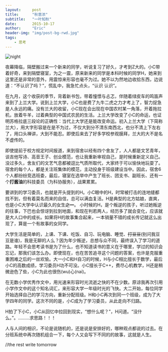```yaml
---
layout:     post
title:      "秋意浓"
subtitle:   "一叶知秋"
date:       2015-10-17
author:     "Eric"
header-img: "img/post-bg-rwd.jpg"
tags:
    - 思考
---
```


![night](http://7xn8ba.com1.z0.glb.clouddn.com/IMG_1985.JPG)
<p>
夜幕降临，隔壁搬过来一个新来的同学，听说复习了好久，才考到Z大的。小C带着好奇，来到隔壁寝室，为之一震，原来新来的同学是本科时候的同学H，她来到这里还是非常的意外，用震惊来形容也毫不为过。她不以为然地边收拾东西，边说道：“不认识了吗？”，慌乱中，我急忙点头，“认识 认识”。
</p>
<p>
在九月，这个收获的季节，背着新书包，带着憧憬与忐忑，伴随着绿皮车的鸣笛声来到了上兰大学。说到上兰大学，小C也是费了九牛二虎之力才考上了，智力捉急是人永远的痛。没有兰大的收留，小C现在会出现在中国农村某一角落，开着拖拉机，放着牛羊，过着典型的中国式农民的生活。上兰大学改变了小C的命运，也证明苏格拉底三段论的正确性：当代上大学还是能改变命运。初入上兰大学（下简称兰大），用大字形容是在是不为过，不仅大到分不清东南西北，也分不清上下左右了，用口头禅讲，大到不能忍。即使后来去了好多学校参观膜拜，兰大的大不是名不虚传的。
</p>
<p>
即使提前于校方规定时间报道，来到宿舍以经有四个舍友了，人人都是文艺青年，谈吉他写诗、高音王子、创业模范，也让我重新审视自己，是时候重新定义自己。没过多久，舍友们的文艺气息都被逗比气质所取代，大家终于可以愉快地玩耍了。宿舍的每个人，都是关注班集体的模范，主动投身于班级建设当中。因此，宿舍6个人都纷纷竞选班委，最后，寝室在选举中产生了班长、团支书、副班长、还有一个<b>打酱油</b>的科技委员（为科协服务），战果累累。
</p>
<p>
要讲到的学习委员，也就是开头提到的H。小C眼中的H，时常被打击的连地缝都找不到，但有着莫名而来的自信，总可以满血复活。H是典型的北方姑娘，直爽，也是小C大学中认识最久的女生<del>之一</del>。
小时候的H，是个叛逆的孩子，听过她叛逆的往事，下巴也会惊讶到拉到地面，和现在判若两人，经历多了就会变化，应该就是大人口中的成长。如果将H的故事集合起来，一本销量不错的成长传记就这么出现了，算是一个有故事的女同学。
</p>
<p>
大学生活是简单的，上课、下课、吃饭、自习、玩电脑、睡觉、<del>打豆豆</del>(别问我豆豆是谁)，我是无聊的人么？因为年少叛逆，总想与众不同，最终误入了学习的道路。年轻不会思考读书是为了什么，也不知道读书的意义在于哪里，学过的知识会忘记，那我们该怎么办。即使现在，也在苦苦追寻这个问题的答案，也许是克服重重困难之后的一丝欢愉。大一小C和H自习的时候，H与小C相比擅长于数学，最后小C的高数成绩，学习委员H功不可没。小C擅长于C++，费尽心机教学，H还是稍微逊色了些，小C为此也很伤(wu)心(nai)。
</p>
<p>
在无数小学优秀作文中，用光速来形容时光流逝之快的不在少数。原谅我再次引用小学作文中的这个知名词汇，来形容大学一年级时光的飞快。大二开始，每位同学开始选择自己的学习方向，重新分配班级。H和小C再次到同一个班级，成为了大学四年的同学。这次不同的是，小C成为了学习委员，从此走向不归路。
</p>
<p>
H拍了下小C，小C从回忆中拉回到现实，“想什么呢？”，H问道。“没什么。”。.........求思路！！！
</p>
<p>
人与人间的相识，不论是说随机的，还是说是安排好的，哪种观点都说的过去。在分班系统中再次随机组合一下，每个人又会写下不同的的故事，这就是人生。
</p>
<p>



//the rest write tomorrow






